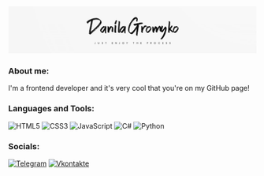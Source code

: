 ![Header](https://github.com/Danifka3/Danifka3/blob/main/assets/logo.jpg)

### About me:
I'm a frontend developer and it's very cool that you're on my GitHub page!

### Languages and Tools:
![HTML5](https://img.shields.io/badge/-HTML5-090909?style=for-the-badge&logo=HTML5)
![CSS3](https://img.shields.io/badge/-CSS3-090909?style=for-the-badge&logo=CSS3)
![JavaScript](https://img.shields.io/badge/-JavaScript-090909?style=for-the-badge&logo=JavaScript&logoColor=E9D54D)
![C#](https://img.shields.io/badge/-C%23-090909?style=for-the-badge&logo=csharp&logoColor=6296CC)
![Python](https://img.shields.io/badge/-Python-090909?style=for-the-badge&logo=Python&logoColor=FFFF00)


### Socials:
[![Telegram](https://img.shields.io/badge/-Telegram-090909?style=for-the-badge&logo=telegram&logoColor=27A0D9)](https://t.me/Danifka3)
[![Vkontakte](https://img.shields.io/badge/-Vkontakte-090909?style=for-the-badge&logo=Vk&logoColor=4F7DB3)](https://vk.com/danifka3)
